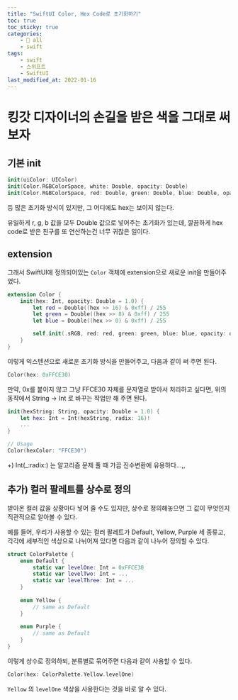 ```yaml
---
title: "SwiftUI Color, Hex Code로 초기화하기"
toc: true
toc_sticky: true
categories:
    - 📂 all
    - swift
tags:
    - swift
    - 스위프트
    - SwiftUI
last_modified_at: 2022-01-16
---
```


# 킹갓 디자이너의 손길을 받은 색을 그대로 써보자

## 기본 init

```swift
init(uiColor: UIColor)
init(Color.RGBColorSpace, white: Double, opacity: Double)
init(Color.RGBColorSpace, red: Double, green: Double, blue: Double, opacity: Double)
```

등 많은 초기화 방식이 있지만, 그 어디에도 hex는 보이지 않는다.

유일하게 r, g, b 값을 모두 Double 값으로 넣어주는 초기화가 있는데, 깔끔하게 hex code로 받은 친구를 또 연산하는건 너무 귀찮은 일이다.

## extension

그래서 SwiftUI에 정의되어있는 `Color` 객체에 extension으로 새로운 init을 만들어주었다.

```swift
extension Color {
    init(hex: Int, opacity: Double = 1.0) {
        let red = Double((hex >> 16) & 0xff) / 255
        let green = Double((hex >> 8) & 0xff) / 255
        let blue = Double((hex >> 0) & 0xff) / 255

        self.init(.sRGB, red: red, green: green, blue: blue, opacity: opacity)
    }
}
```

이렇게 익스텐션으로 새로운 초기화 방식을 만들어주고, 다음과 같이 써 주면 된다.

```swift
Color(hex: 0xFFCE30)
```

만약, 0x를 붙이지 않고 그냥 FFCE30 자체를 문자열로 받아서 처리하고 싶다면, 위의 동작에서 String → Int 로 바꾸는 작업만 해 주면 된다.

```swift
init(hexString: String, opacity: Double = 1.0) {
    let hex: Int = Int(hexString, radix: 16)!
    ...
}

// Usage
Color(hexColor: "FFCE30")
```

+) Int(_:radix:) 는 알고리즘 문제 풀 때 가끔 진수변환에 유용하다...,,

## 추가) 컬러 팔레트를 상수로 정의

받아온 컬러 값을 상황마다 넣어 줄 수도 있지만, 상수로 정의해놓으면 그 값이 무엇인지 직관적으로 알아볼 수 있다.

예를 들어, 우리가 사용할 수 있는 컬러 팔레트가 Default, Yellow, Purple 세 종류고, 각각에 세부적인 색상으로 나뉘어져 있다면 다음과 같이 나누어 정의할 수 있다.

```swift
struct ColorPalette {
    enum Default {
        static var levelOne: Int = 0xFFCE30
        static var levelTwo: Int = ...
        static var levelThree: Int = ...
    }
    
    enum Yellow {
        // same as Default
    }
    
    enum Purple {
        // same as Default
    }
}
```

이렇게 상수로 정의하되, 분류별로 묶어주면 다음과 같이 사용할 수 있다.

```swift
Color(hex: ColorPalette.Yellow.levelOne)
```

`Yellow` 의 `levelOne` 색상을 사용한다는 것을 바로 알 수 있다.